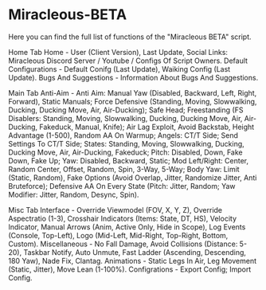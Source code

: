 # Miracleous-BETA
Here you can find the full list of functions of the "Miracleous BETA" script.

Home Tab
Home - User (Client Version), Last Update, Social Links: Miracleous Discord Server / Youtube / Configs Of Script Owners.
Default Configurations - Default Conifg (Last Update), Waiking Config (Last Update).
Bugs And Suggestions - Information About Bugs And Suggestions.

Main Tab
Anti-Aim - Anti Aim: Manual Yaw (Disabled, Backward, Left, Right, Forward), Static Manuals; Force Defensive (Standing, Moving, Slowwalking, Ducking, Ducking Move, Air, Air-Ducking); Safe Head; Freestanding (FS Disablers: Standing, Moving, Slowwalking, Ducking, Ducking Move, Air, Air-Ducking, Fakeduck, Manual, Knife); Air Lag Exploit, Avoid Backstab, Height Advantage (1-500), Random AA On Warmup; Angels: CT/T Side; Send Settings To CT/T Side; States: Standing, Moving, Slowwalking, Ducking, Ducking Move, Air, Air-Ducking, Fakeduck; Pitch: Disabled, Down, Fake Down, Fake Up; Yaw: Disabled, Backward, Static; Mod Left/Right: Center, Random Center, Offset, Random, Spin, 3-Way, 5-Way; Body Yaw: Limit (Static, Random), Fake Options (Avoid Overlap, Jitter, Randomize Jitter, Anti Bruteforce); Defensive AA On Every State (Pitch: Jitter, Random; Yaw Modifier: Jitter, Random, Desync, Spin).

Misc Tab
Interface - Override Viewmodel (FOV, X, Y, Z), Override Aspectratio (1-3), Crosshair Indicators (Items: State, DT, HS), Velocity Indicator, Manual Arrows (Anim, Active Only, Hide in Scope), Log Events (Console, Top-Left), Logo (Mid-Left, Mid-Right, Top-Right, Bottom, Custom).
Miscellaneous - No Fall Damage, Avoid Collisions (Distance: 5-20), Taskbar Notify, Auto Unmute, Fast Ladder (Ascending, Descending, 180 Yaw), Nade Fix, Clantag.
Animations - Static Legs In Air, Leg Movement (Static, Jitter), Move Lean (1-100%).
Configrations - Export Config; Import Config.
